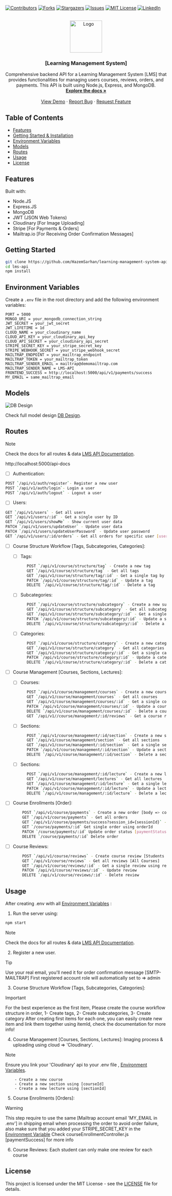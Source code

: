 [![Contributors][contributors-shield]][contributors-url]
[![Forks][forks-shield]][forks-url]
[![Stargazers][stars-shield]][stars-url]
[![Issues][issues-shield]][issues-url]
[![MIT License][license-shield]][license-url]
[![LinkedIn][linkedin-shield]][linkedin-url]

<!-- PROJECT LOGO -->
<br />
<div align="center">
  <a href="https://github.com/HazemSarhan/learning-management-system-api">
    <img src="https://claned.com/wp-content/uploads/2023/06/What-is-API-Integration-in-LMS.jpg" alt="Logo" width="100" height="100">
  </a>

<h3 align="center">[Learning Management System]</h3>

  <p align="center">
    Comprehensive backend API for a Learning Management System [LMS] that provides functionalities for managing users courses, reviews, orders, and payments. This API is built using Node.js, Express, and MongoDB.
    <br />
    <a href="http://localhost:5000/api-docs/"><strong>Explore the docs »</strong></a>
    <br />
    <br />
    <a href="http://localhost:5000">View Demo</a>
    ·
    <a href="https://github.com/HazemSarhan/learning-management-system-api/issues/new?labels=bug&template=bug-report---.md">Report Bug</a>
    ·
    <a href="https://github.com/HazemSarhan/learning-management-system-api/issues/new?labels=enhancement&template=feature-request---.md">Request Feature</a>
  </p>
</div>

<!-- TABLE OF CONTENTS -->

## Table of Contents

- [Features](#features)
- [Getting Started & Installation](#getting-started)
- [Environment Variables](#environment-variables)
- [Models](#models)
- [Routes](#routes)
- [Usage](#usage)
- [License](#license)

## Features

Built with:

- Node.JS
- Express.JS
- MongoDB
- JWT (JSON Web Tokens)
- Cloudinary [For Image Uploading]
- Stripe [For Payments & Orders]
- Mailtrap.io [For Receiving Order Confirmation Messages]

## Getting Started

```sh
git clone https://github.com/HazemSarhan/learning-management-system-api.git
cd lms-api
npm install
```

## Environment Variables

Create a `.env` file in the root directory and add the following environment variables:

```env
PORT = 5000
MONGO_URI = your_mongodb_connection_string
JWT_SECRET = your_jwt_secret
JWT_LIFETIME = 1d
CLOUD_NAME = your_cloudinary_name
CLOUD_API_KEY = your_cloudinary_api_key
CLOUD_API_SECRET = your_cloudinary_api_secret
STRIPE_SECRET_KEY = your_stripe_secret_key
STRIPE_WEBHOOK_SECRET = your_stripe_webhook_secret
MAILTRAP_ENDPOINT = your_mailtrap_endpoint
MAILTRAP_TOKEN = your_mailtrap_token
MAILTRAP_SENDER_EMAIL = mailtrap@demomailtrap.com
MAILTRAP_SENDER_NAME = LMS-API
FRONTEND_SUCCESS = http://localhost:5000/api/v1/payments/success
MY_EMAIL = same_mailtrap_email
```

## Models

<picture>
  <img alt="DB Design" src="https://i.imgur.com/0CzwXXA.png">
</picture>

Check full model design [DB Design](https://drawsql.app/teams/drag0ns-team/diagrams/lms).

## Routes

> [!NOTE]
> Check the docs for all routes & data [LMS API Documentation](http://localhost:5000/api-docs/).

http://localhost:5000/api-docs

- [ ] Authentication:

```sh
POST `/api/v1/auth/register`- Register a new user
POST `/api/v1/auth/login`- Login a user
POST `/api/v1/auth/logout` - Logout a user
```

- [ ] Users:

```sh
GET `/api/v1/users` - Get all users
GET `/api/v1/users/:id` - Get a single user by ID
GET `/api/v1/users/showMe` - Show current user data
PATCH `/api/v1/users/updateUser` - Update user data
PATCH `/api/v1/users/updateUserPassword` - Update user password
GET `/api/v1/users/:id/orders` - Get all orders for specific user [userId]
```

- [ ] Course Structure Workflow [Tags, Subcategories, Categories]:

  - [ ] Tags:

  ```sh
        POST `/api/v1/course/structure/tag` - Create a new tag
        GET `/api/v1/course/structure/tag` - Get all tags
        GET `/api/v1/course/structure/tag/:id` - Get a single tag by tagId
        PATCH `/api/v1/course/structure/tag/:id` - Update a tag
        DELETE `/api/v1/course/structure/tag/:id` - Delete a tag
  ```

  - [ ] Subcategories:

  ```sh
        POST `/api/v1/course/structure/subcategory` - Create a new subcategory
        GET `/api/v1/course/structure/subcategory` - Get all subcategories
        GET `/api/v1/course/structure/subcategory/:id` - Get a single subcategory by subcategoryId
        PATCH `/api/v1/course/structure/subcategory/:id` - Update a subcategory
        DELETE `/api/v1/course/structure/subcategory/:id` - Delete a subcategory
  ```

  - [ ] Categories:

  ```sh
        POST `/api/v1/course/structure/category` - Create a new category
        GET `/api/v1/course/structure/category` - Get all categories
        GET `/api/v1/course/structure/category/:id` - Get a single category by categoryId
        PATCH `/api/v1/course/structure/category/:id` - Update a category
        DELETE `/api/v1/course/structure/category/:id` - Delete a category
  ```

- [ ] Course Management [Courses, Sections, Lectures]:

  - [ ] Courses:

  ```sh
        POST `/api/v1/course/management/courses` - Create a new course
        GET `/api/v1/course/management/courses` - Get all courses
        GET `/api/v1/course/management/courses/:id` - Get a single course
        PATCH `/api/v1/course/management/courses/:id` - Update a course
        DELETE `/api/v1/course/management/courses/:id` - Delete a course
        GET `/api/v1//course/management/:id/reviews` - Get a course reviews by courseId
  ```

  - [ ] Sections:

  ```sh
        POST `/api/v1/course/management/:id/section` - Create a new section using courseId
        GET `/api/v1/course/management/section` - Get all sections
        GET `/api/v1/course/management/:id/section` - Get a single section
        PATCH `/api/v1/course/management/:id/section` - Update a section
        DELETE `/api/v1/course/management/:id/section` - Delete a section
  ```

  - [ ] Sections:

  ```sh
        POST `/api/v1/course/management/:id/lecture` - Create a new lecture using sectionId
        GET `/api/v1/course/management/lectures` - Get all lectures
        GET `/api/v1/course/management/:id/lecture` - Get a single lecture
        PATCH `/api/v1/course/management/:id/lecture` - Update a lecture
        DELETE `/api/v1/course/management/:id/lecture` - Delete a lecture
  ```

- [ ] Course Enrollments [Order]:

  ```sh
      POST `/api/v1/course/payments` - Create a new order [body => courseId: "required"]
      GET `/api/v1/course/payments` - Get all orders
      GET `/api/v1//course/payments/success?session_id={sessionId}` - Manually success the paymentStatus
      GET `/course/payments/:id` Get single order using orderId
      PATCH `/course/payments/:id` Update order status [paymentStatus]
      DELETE `/course/payments/:id` Delete order
  ```

- [ ] Course Reviews:
  ```sh
      POST `/api/v1/course/reviews` - Create course review [Students only route]
      GET `/api/v1/course/reviews` - Get all reviews [All Courses]
      GET `/api/v1/course/reviews/:id` - Get a single review using reviewId
      PATCH `/api/v1/course/reviews/:id` - Update review
      DELETE `/api/v1/course/reviews/:id` - Delete review
  ```

## Usage

After creating .env with all [Environment Variables](#environment-variables) :

1. Run the server using:

```sh
npm start
```

> [!NOTE]
> Check the docs for all routes & data [LMS API Documentation](http://localhost:5000/api-docs/).

2. Register a new user.

> [!TIP]
> Use your real email, you'll need it for order confirmation message [SMTP- MAILTRAP]
> First registered account role will automatically set to => admin

3. Course Structure Workflow [Tags, Subcategories, Categories]:

> [!IMPORTANT]
> For the best experience as the first item, Please create the course workflow structure in order, 1- Create tags, 2- Create subcategories, 3- Create category
> After creating first items for each one, you can easily create new item and link them together using itemId, check the documentation for more info!

4. Course Management [Courses, Sections, Lectures]:
   Imaging process & uploading using cloud => 'Cloudinary'.

> [!NOTE]
> Ensure you link your 'Cloudinary' api to your .env file , [Environment Variables](#environment-variables).

        - Create a new course
        - Create a new section using [courseId]
        - Create a new lecture using [sectionId]

5. Course Enrollments [Orders]:

> [!WARNING]
> This step require to use the same [Mailtrap account email 'MY_EMAIL in .env'] in shipping email when processing the order to avoid order failure, also make sure that you added your STRIPE_SECRET_KEY in the [Environment Variable](#environment-variables)
> Check courseEnrollmentController.js [paymentSuccess] for more info

6. Course Reviews:
   Each student can only make one review for each course

<!-- MARKDOWN LINKS & IMAGES -->
<!-- https://www.markdownguide.org/basic-syntax/#reference-style-links -->

## License

This project is licensed under the MIT License - see the [LICENSE](LICENSE) file for details.

[contributors-shield]: https://img.shields.io/github/contributors/HazemSarhan/learning-management-system-api?style=for-the-badge
[contributors-url]: https://github.com/HazemSarhan/learning-management-system-api/graphs/contributors
[forks-shield]: https://img.shields.io/github/forks/HazemSarhan/learning-management-system-api.svg?style=for-the-badge
[forks-url]: https://github.com/HazemSarhan/learning-management-system-api/network/members
[stars-shield]: https://img.shields.io/github/stars/HazemSarhan/learning-management-system-api.svg?style=for-the-badge
[stars-url]: https://github.com/HazemSarhan/learning-management-system-api/stargazers
[issues-shield]: https://img.shields.io/github/issues/HazemSarhan/learning-management-system-api.svg?style=for-the-badge
[issues-url]: https://github.com/HazemSarhan/learning-management-system-api/issues
[license-shield]: https://img.shields.io/github/license/HazemSarhan/learning-management-system-api.svg?style=for-the-badge
[license-url]: https://github.com/HazemSarhan/learning-management-system-api/master/LICENSE.txt
[linkedin-shield]: https://img.shields.io/badge/-LinkedIn-black.svg?style=for-the-badge&logo=linkedin&colorB=555
[linkedin-url]: https://www.linkedin.com/in/hazemmegahed/
[product-screenshot]: images/screenshot.png
[node-js]: https://svgur.com/i/19bZ.svg
[express-js]: https://svgur.com/i/19a1.svg
[mongo-db]: https://svgur.com/i/19b4.svg
[jwt]: https://svgshare.com/i/19bi.svg
[db]: https://i.imgur.com/0CzwXXA.png
